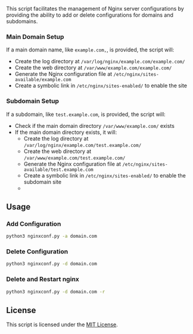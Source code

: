 This script facilitates the management of Nginx server configurations by providing the ability to add or delete configurations for domains and subdomains.

### Main Domain Setup

If a main domain name, like `example.com,`, is provided, the script will:

- Create the log directory at `/var/log/nginx/example.com/example.com/`
- Create the web directory at `/var/www/example.com/example.com/`
- Generate the Nginx configuration file at `/etc/nginx/sites-available/example.com`
- Create a symbolic link in `/etc/nginx/sites-enabled/` to enable the site

### Subdomain Setup

If a subdomain, like `test.example.com`, is provided, the script will:

- Check if the main domain directory `/var/www/example.com/` exists
- If the main domain directory exists, it will:
  - Create the log directory at `/var/log/nginx/example.com/test.example.com/`
  - Create the web directory at `/var/www/example.com/test.example.com/`
  - Generate the Nginx configuration file at `/etc/nginx/sites-available/test.example.com`
  - Create a symbolic link in `/etc/nginx/sites-enabled/` to enable the subdomain site
  - 
## Usage

### Add Configuration

```bash
python3 nginxconf.py -a domain.com

```
### Delete Configuration

```bash
python3 nginxconf.py -d domain.com
```
### Delete and Restart nginx

```bash
python3 nginxconf.py -d domain.com -r
```

## License

This script is licensed under the [MIT License](LICENSE).
